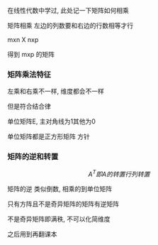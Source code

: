 在线性代数中学过, 此处记一下矩阵如何相乘

矩阵相乘 左边的列数要和右边的行数相等才行

mxn   X   nxp

得到 mxp  的矩阵

### 矩阵乘法特征

左乘和右乘不一样,  维度都会不一样

但是符合结合律

单位矩阵E, 主对角线为1其他为0

单位矩阵都是正方形矩阵  方针

### 矩阵的逆和转置

$$
A^{T}即A的转置 行列转置
$$

矩阵的逆 类似倒数, 相乘的到单位矩阵

只有方阵且不是奇异矩阵的矩阵有逆矩阵

不是奇异矩阵即满秩, 不可以化简维度

之后用到再翻课本